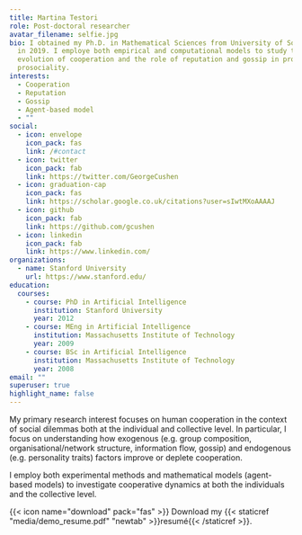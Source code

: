 ```yaml
---
title: Martina Testori
role: Post-doctoral researcher
avatar_filename: selfie.jpg
bio: I obtained my Ph.D. in Mathematical Sciences from University of Southampton
  in 2019. I employe both empirical and computational models to study the
  evolution of cooperation and the role of reputation and gossip in promoting
  prosociality.
interests:
  - Cooperation
  - Reputation
  - Gossip
  - Agent-based model
  - ""
social:
  - icon: envelope
    icon_pack: fas
    link: /#contact
  - icon: twitter
    icon_pack: fab
    link: https://twitter.com/GeorgeCushen
  - icon: graduation-cap
    icon_pack: fas
    link: https://scholar.google.co.uk/citations?user=sIwtMXoAAAAJ
  - icon: github
    icon_pack: fab
    link: https://github.com/gcushen
  - icon: linkedin
    icon_pack: fab
    link: https://www.linkedin.com/
organizations:
  - name: Stanford University
    url: https://www.stanford.edu/
education:
  courses:
    - course: PhD in Artificial Intelligence
      institution: Stanford University
      year: 2012
    - course: MEng in Artificial Intelligence
      institution: Massachusetts Institute of Technology
      year: 2009
    - course: BSc in Artificial Intelligence
      institution: Massachusetts Institute of Technology
      year: 2008
email: ""
superuser: true
highlight_name: false
---
```

My primary research interest focuses on human cooperation in the context of social dilemmas both at the individual and collective level. In particular, I focus on understanding how exogenous (e.g. group composition, organisational/network structure, information flow, gossip) and endogenous (e.g. personality traits) factors improve or deplete cooperation. 

I employ both experimental methods and mathematical models (agent-based models) to investigate cooperative dynamics at both the individuals and the collective level.

{{< icon name="download" pack="fas" >}} Download my {{< staticref "media/demo_resume.pdf" "newtab" >}}resumé{{< /staticref >}}.